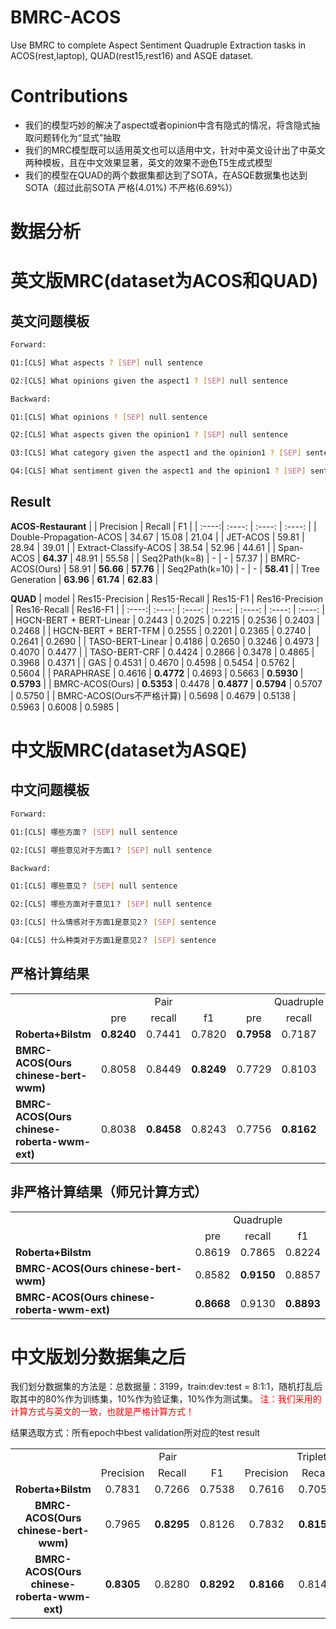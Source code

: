# BMRC-ACOS
Use BMRC to complete Aspect Sentiment Quadruple Extraction tasks in ACOS(rest,laptop), QUAD(rest15,rest16) and ASQE dataset.

# Contributions
- 我们的模型巧妙的解决了aspect或者opinion中含有隐式的情况，将含隐式抽取问题转化为“显式”抽取
- 我们的MRC模型既可以适用英文也可以适用中文，针对中英文设计出了中英文两种模板，且在中文效果显著，英文的效果不逊色T5生成式模型
- 我们的模型在QUAD的两个数据集都达到了SOTA，在ASQE数据集也达到SOTA（超过此前SOTA 严格(4.01%) 不严格(6.69%)）

# 数据分析


# 英文版MRC(dataset为ACOS和QUAD)
## 英文问题模板
```bash
Forward:

Q1:[CLS] What aspects ? [SEP] null sentence

Q2:[CLS] What opinions given the aspect1 ? [SEP] null sentence

Backward:

Q1:[CLS] What opinions ? [SEP] null sentence

Q2:[CLS] What aspects given the opinion1 ? [SEP] null sentence

Q3:[CLS] What category given the aspect1 and the opinion1 ? [SEP] sentence

Q4:[CLS] What sentiment given the aspect1 and the opinion1 ? [SEP] sentence
```

## Result
**ACOS-Restaurant**
|  | Precision | Recall | F1 |
| :----:| :----: | :----: | :----: |
| Double-Propagation-ACOS | 34.67 | 15.08 | 21.04 |
| JET-ACOS | 59.81 | 28.94 | 39.01 |
| Extract-Classify-ACOS | 38.54 | 52.96 | 44.61 |
| Span-ACOS | **64.37** | 48.91 | 55.58 |
| Seq2Path(k=8) | - | - | 57.37 |
| BMRC-ACOS(Ours) | 58.91 | **56.66** | **57.76** |
| Seq2Path(k=10) | - | - | **58.41** |
| Tree Generation | **63.96** | **61.74** | **62.83** |

**QUAD**
| model | Res15-Precision | Res15-Recall | Res15-F1 | Res16-Precision | Res16-Recall | Res16-F1 |
| :----:| :----: | :----: | :----: | :----: | :----: | :----: |
| HGCN-BERT + BERT-Linear | 0.2443 | 0.2025 | 0.2215 | 0.2536 | 0.2403 | 0.2468 |
| HGCN-BERT + BERT-TFM | 0.2555 | 0.2201 | 0.2365 | 0.2740 | 0.2641 | 0.2690 |
| TASO-BERT-Linear | 0.4186 | 0.2650 | 0.3246 | 0.4973 | 0.4070 | 0.4477 |
| TASO-BERT-CRF | 0.4424 | 0.2866 | 0.3478 | 0.4865 | 0.3968 | 0.4371 |
| GAS | 0.4531 | 0.4670 | 0.4598 | 0.5454 | 0.5762 | 0.5604 |
| PARAPHRASE | 0.4616 | **0.4772** | 0.4693 | 0.5663 | **0.5930** | **0.5793** |
| BMRC-ACOS(Ours) | **0.5353** | 0.4478 | **0.4877** | **0.5794** | 0.5707 | 0.5750 |
| BMRC-ACOS(Ours不严格计算) | 0.5698 | 0.4679 | 0.5138 | 0.5963 | 0.6008 | 0.5985 |


# 中文版MRC(dataset为ASQE)
## 中文问题模板
```bash
Forward:

Q1:[CLS] 哪些方面？ [SEP] null sentence

Q2:[CLS] 哪些意见对于方面1？ [SEP] null sentence

Backward:

Q1:[CLS] 哪些意见？ [SEP] null sentence

Q2:[CLS] 哪些方面对于意见1？ [SEP] null sentence

Q3:[CLS] 什么情感对于方面1是意见2？ [SEP] sentence

Q4:[CLS] 什么种类对于方面1是意见2？ [SEP] sentence
```

## 严格计算结果
<table>
  <tr>
    <td></td>
    <td colspan="3" align="center">Pair</td>
    <td colspan="3" align="center">Quadruple</td>
  </tr>
  <tr>
    <td></td>
    <td align="center">pre</td>
    <td align="center">recall</td>
    <td align="center">f1</td>
    <td align="center">pre</td>
    <td align="center">recall</td>
    <td align="center">f1</td>
  </tr>
  <tr>
    <td><B>Roberta+Bilstm</B></td>
    <td><B>0.8240</B></td>
    <td>0.7441</td>
    <td>0.7820</td>
    <td><B>0.7958</B></td>
    <td>0.7187</td>
    <td>0.7553</td>
  </tr>
  <tr>
    <td><B>BMRC-ACOS(Ours chinese-bert-wwm)</B></td>
    <td>0.8058</td>
    <td>0.8449</td>
    <td><B>0.8249</B></td>
    <td>0.7729</td>
    <td>0.8103</td>
    <td>0.7911</td>
  </tr>
  <tr>
    <td><B>BMRC-ACOS(Ours chinese-roberta-wwm-ext)</B></td>
    <td>0.8038</td>
    <td><B>0.8458</B></td>
    <td>0.8243</td>
    <td>0.7756</td>
    <td><B>0.8162</B></td>
    <td><B>0.7954</B></td>
  </tr>
</table>

## 非严格计算结果（师兄计算方式）
<table>
  <tr>
    <td></td>
    <td colspan="3" align="center">Quadruple</td>
  </tr>
  <tr>
    <td></td>
    <td align="center">pre</td>
    <td align="center">recall</td>
    <td align="center">f1</td>
  </tr>
  <tr>
    <td><B>Roberta+Bilstm</B></td>
    <td>0.8619</td>
    <td>0.7865</td>
    <td>0.8224</td>
  </tr>
  <tr>
    <td><B>BMRC-ACOS(Ours chinese-bert-wwm)</B></td>
    <td>0.8582</td>
    <td><B>0.9150</B></td>
    <td>0.8857</td>
  </tr>
    <tr>
    <td><B>BMRC-ACOS(Ours chinese-roberta-wwm-ext)</B></td>
    <td><B>0.8668</B></td>
    <td>0.9130</td>
    <td><B>0.8893</B></td>
  </tr>
</table>


# 中文版划分数据集之后
我们划分数据集的方法是：总数据量：3199，train:dev:test = 8:1:1，随机打乱后取其中的80%作为训练集，10%作为验证集，10%作为测试集。
<font color="red">注：我们采用的计算方式与英文的一致，也就是严格计算方式！</font>

结果选取方式：所有epoch中best validation所对应的test result

<table>
  <tr>
    <td></td>
    <td colspan="3" align="center">Pair</td>
    <td colspan="3" align="center">Triplet</td>
    <td colspan="3" align="center">Quadruple</td>
  </tr>
  <tr>
    <td></td>
    <td align="center">Precision</td>
    <td align="center">Recall</td>
    <td align="center">F1</td>
    <td align="center">Precision</td>
    <td align="center">Recall</td>
    <td align="center">F1</td>
    <td align="center">Precision</td>
    <td align="center">Recall</td>
    <td align="center">F1</td>
  </tr>
  <tr>
    <td align="center"><B>Roberta+Bilstm</B></td>
    <td align="center">0.7831</td>
    <td align="center">0.7266</td>
    <td align="center">0.7538</td>
    <td align="center">0.7616</td>
    <td align="center">0.7055</td>
    <td align="center">0.7325</td>
    <td align="center">0.7483</td>
    <td align="center">0.6943</td>
    <td align="center">0.7203</td>
  </tr>
  <tr>
    <td align="center"><B>BMRC-ACOS(Ours chinese-bert-wwm)</B></td>
    <td align="center">0.7965</td>
    <td align="center"><B>0.8295</B></td>
    <td align="center">0.8126</td>
    <td align="center">0.7832</td>
    <td align="center"><B>0.8157</B></td>
    <td align="center">0.7991</td>
    <td align="center">0.7493</td>
    <td align="center"><B>0.7803</B></td>
    <td align="center">0.7649</td>
  </tr>
    <tr>
    <td align="center"><B>BMRC-ACOS(Ours chinese-roberta-wwm-ext)</B></td>
    <td align="center"><B>0.8305</B></td>
    <td align="center">0.8280</td>
    <td align="center"><B>0.8292</B></td>
    <td align="center"><B>0.8166</B></td>
    <td align="center">0.8141</td>
    <td align="center"><B>0.8154</B></td>
    <td align="center"><B>0.7797</B></td>
    <td align="center">0.7773</td>
    <td align="center"><B>0.7785</B></td>
  </tr>
</table>

